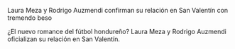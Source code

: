 Laura Meza y Rodrigo Auzmendi confirman su relación en San Valentín con tremendo beso

¿El nuevo romance del fútbol hondureño? Laura Meza y Rodrigo Auzmendi oficializan su relación en San Valentín.
